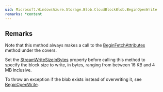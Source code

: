 ```yaml
---  
uid: Microsoft.WindowsAzure.Storage.Blob.CloudBlockBlob.BeginOpenWrite(System.AsyncCallback,System.Object)  
remarks: *content  
---  
```

  
## Remarks  
 Note that this method always makes a call to the [BeginFetchAttributes](assetId:///M:Microsoft.WindowsAzure.Storage.Blob.CloudBlob.BeginFetchAttributes(Microsoft.WindowsAzure.Storage.AccessCondition,Microsoft.WindowsAzure.Storage.Blob.BlobRequestOptions,Microsoft.WindowsAzure.Storage.OperationContext,System.AsyncCallback,System.Object)?qualifyHint=False&autoUpgrade=True) method under the covers.  
  
 Set the [StreamWriteSizeInBytes](assetId:///P:Microsoft.WindowsAzure.Storage.Blob.CloudBlockBlob.StreamWriteSizeInBytes?qualifyHint=False&autoUpgrade=True) property before calling this method to specify the block size to write, in bytes,              ranging from between 16 KB and 4 MB inclusive.  
  
 To throw an exception if the blob exists instead of overwriting it, see [BeginOpenWrite](assetId:///M:Microsoft.WindowsAzure.Storage.Blob.CloudBlockBlob.BeginOpenWrite(Microsoft.WindowsAzure.Storage.AccessCondition,Microsoft.WindowsAzure.Storage.Blob.BlobRequestOptions,Microsoft.WindowsAzure.Storage.OperationContext,System.AsyncCallback,System.Object)?qualifyHint=False&autoUpgrade=True).
